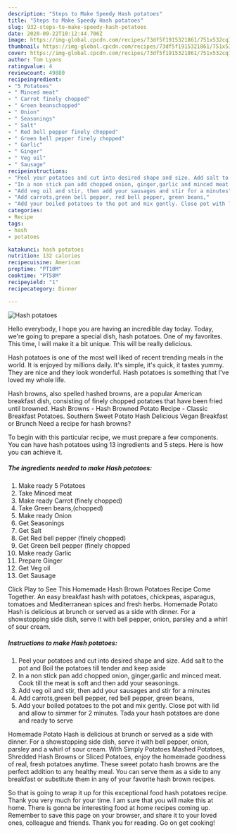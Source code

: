 ```yaml
---
description: "Steps to Make Speedy Hash potatoes"
title: "Steps to Make Speedy Hash potatoes"
slug: 932-steps-to-make-speedy-hash-potatoes
date: 2020-09-22T10:12:44.706Z
image: https://img-global.cpcdn.com/recipes/73df5f1915321861/751x532cq70/hash-potatoes-recipe-main-photo.jpg
thumbnail: https://img-global.cpcdn.com/recipes/73df5f1915321861/751x532cq70/hash-potatoes-recipe-main-photo.jpg
cover: https://img-global.cpcdn.com/recipes/73df5f1915321861/751x532cq70/hash-potatoes-recipe-main-photo.jpg
author: Tom Lyons
ratingvalue: 4
reviewcount: 49880
recipeingredient:
- "5 Potatoes"
- " Minced meat"
- " Carrot finely chopped"
- " Green beanschopped"
- " Onion"
- " Seasonings"
- " Salt"
- " Red bell pepper finely chopped"
- " Green bell pepper finely chopped"
- " Garlic"
- " Ginger"
- " Veg oil"
- " Sausage"
recipeinstructions:
- "Peel your potatoes and cut into desired shape and size. Add salt to the pot and Boil the potatoes till tender and keep aside"
- "In a non stick pan add chopped onion, ginger,garlic and minced meat. Cook till the meat is soft and then add your seasonings."
- "Add veg oil and stir, then add your sausages and stir for a minutes"
- "Add carrots,green bell pepper, red bell pepper, green beans,"
- "Add your boiled potatoes to the pot and mix gently. Close pot with lid and allow to simmer for 2 minutes. Tada your hash potatoes are done and ready to serve"
categories:
- Recipe
tags:
- hash
- potatoes

katakunci: hash potatoes 
nutrition: 132 calories
recipecuisine: American
preptime: "PT10M"
cooktime: "PT58M"
recipeyield: "1"
recipecategory: Dinner

---
```



![Hash potatoes](https://img-global.cpcdn.com/recipes/73df5f1915321861/751x532cq70/hash-potatoes-recipe-main-photo.jpg)

Hello everybody, I hope you are having an incredible day today. Today, we're going to prepare a special dish, hash potatoes. One of my favorites. This time, I will make it a bit unique. This will be really delicious.

Hash potatoes is one of the most well liked of recent trending meals in the world. It is enjoyed by millions daily. It's simple, it's quick, it tastes yummy. They are nice and they look wonderful. Hash potatoes is something that I've loved my whole life.

Hash browns, also spelled hashed browns, are a popular American breakfast dish, consisting of finely chopped potatoes that have been fried until browned. Hash Browns - Hash Browned Potato Recipe - Classic Breakfast Potatoes. Southern Sweet Potato Hash Delicious Vegan Breakfast or Brunch Need a recipe for hash browns?


To begin with this particular recipe, we must prepare a few components. You can have hash potatoes using 13 ingredients and 5 steps. Here is how you can achieve it.

<!--inarticleads1-->

##### The ingredients needed to make Hash potatoes:

1. Make ready 5 Potatoes
1. Take  Minced meat
1. Make ready  Carrot (finely chopped)
1. Take  Green beans,(chopped)
1. Make ready  Onion
1. Get  Seasonings
1. Get  Salt
1. Get  Red bell pepper (finely chopped)
1. Get  Green bell pepper (finely chopped
1. Make ready  Garlic
1. Prepare  Ginger
1. Get  Veg oil
1. Get  Sausage


Click Play to See This Homemade Hash Brown Potatoes Recipe Come Together. An easy breakfast hash with potatoes, chickpeas, asparagus, tomatoes and Mediterranean spices and fresh herbs. Homemade Potato Hash is delicious at brunch or served as a side with dinner. For a showstopping side dish, serve it with bell pepper, onion, parsley and a whirl of sour cream. 

<!--inarticleads2-->

##### Instructions to make Hash potatoes:

1. Peel your potatoes and cut into desired shape and size. Add salt to the pot and Boil the potatoes till tender and keep aside
1. In a non stick pan add chopped onion, ginger,garlic and minced meat. Cook till the meat is soft and then add your seasonings.
1. Add veg oil and stir, then add your sausages and stir for a minutes
1. Add carrots,green bell pepper, red bell pepper, green beans,
1. Add your boiled potatoes to the pot and mix gently. Close pot with lid and allow to simmer for 2 minutes. Tada your hash potatoes are done and ready to serve


Homemade Potato Hash is delicious at brunch or served as a side with dinner. For a showstopping side dish, serve it with bell pepper, onion, parsley and a whirl of sour cream. With Simply Potatoes Mashed Potatoes, Shredded Hash Browns or Sliced Potatoes, enjoy the homemade goodness of real, fresh potatoes anytime. These sweet potato hash browns are the perfect addition to any healthy meal. You can serve them as a side to any breakfast or substitute them in any of your favorite hash brown recipes. 

So that is going to wrap it up for this exceptional food hash potatoes recipe. Thank you very much for your time. I am sure that you will make this at home. There is gonna be interesting food at home recipes coming up. Remember to save this page on your browser, and share it to your loved ones, colleague and friends. Thank you for reading. Go on get cooking!
